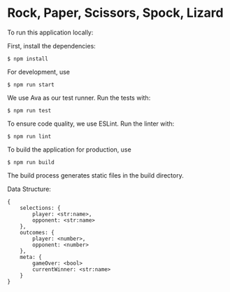 # Rock, Paper, Scissors, Spock, Lizard

To run this application locally:

First, install the dependencies:

`$ npm install`

For development, use

`$ npm run start`

We use Ava as our test runner. Run the tests with:

`$ npm run test`

To ensure code quality, we use ESLint. Run the linter with:

`$ npm run lint`

To build the application for production, use

`$ npm run build`

The build process generates static files in the build directory.

Data Structure:
```
{
    selections: {
        player: <str:name>,    
        opponent: <str:name>
    },
    outcomes: {
        player: <number>,
        opponent: <number>
    },
    meta: {
        gameOver: <bool>
        currentWinner: <str:name>
    }
}
```

